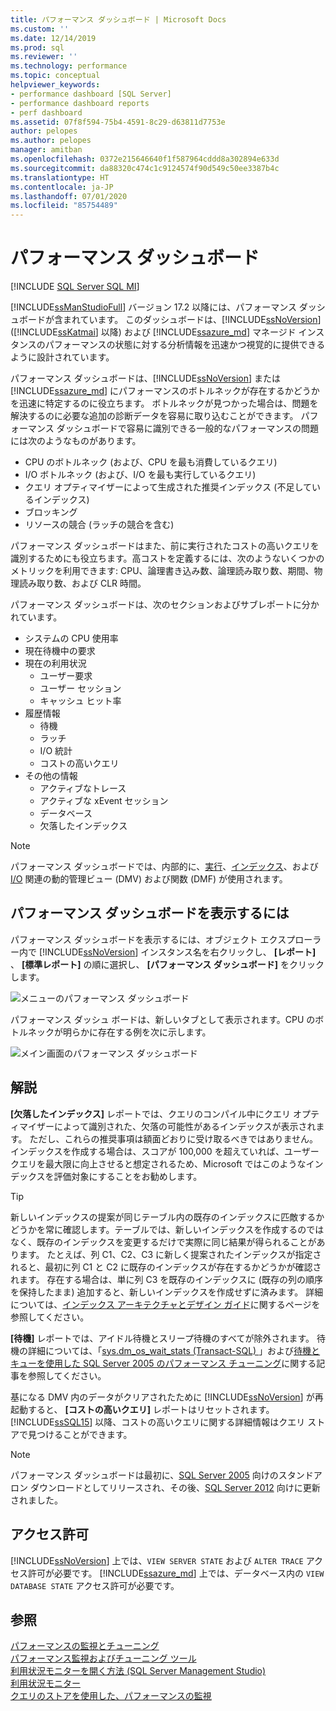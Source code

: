 ```yaml
---
title: パフォーマンス ダッシュボード | Microsoft Docs
ms.custom: ''
ms.date: 12/14/2019
ms.prod: sql
ms.reviewer: ''
ms.technology: performance
ms.topic: conceptual
helpviewer_keywords:
- performance dashboard [SQL Server]
- performance dashboard reports
- perf dashboard
ms.assetid: 07f8f594-75b4-4591-8c29-d63811d7753e
author: pelopes
ms.author: pelopes
manager: amitban
ms.openlocfilehash: 0372e215646640f1f587964cddd8a302894e633d
ms.sourcegitcommit: da88320c474c1c9124574f90d549c50ee3387b4c
ms.translationtype: HT
ms.contentlocale: ja-JP
ms.lasthandoff: 07/01/2020
ms.locfileid: "85754489"
---
```

# <a name="performance-dashboard"></a>パフォーマンス ダッシュボード
[!INCLUDE [SQL Server SQL MI](../../includes/applies-to-version/sql-asdbmi.md)]

[!INCLUDE[ssManStudioFull](../../includes/ssmanstudiofull-md.md)] バージョン 17.2 以降には、パフォーマンス ダッシュボードが含まれています。 このダッシュボードは、[!INCLUDE[ssNoVersion](../../includes/ssnoversion-md.md)] ([!INCLUDE[ssKatmai](../../includes/ssKatmai-md.md)] 以降) および [!INCLUDE[ssazure_md](../../includes/ssazure_md.md)] マネージド インスタンスのパフォーマンスの状態に対する分析情報を迅速かつ視覚的に提供できるように設計されています。 

パフォーマンス ダッシュボードは、[!INCLUDE[ssNoVersion](../../includes/ssnoversion-md.md)] または [!INCLUDE[ssazure_md](../../includes/ssazure_md.md)] にパフォーマンスのボトルネックが存在するかどうかを迅速に特定するのに役立ちます。 ボトルネックが見つかった場合は、問題を解決するのに必要な追加の診断データを容易に取り込むことができます。 パフォーマンス ダッシュボードで容易に識別できる一般的なパフォーマンスの問題には次のようなものがあります。
-  CPU のボトルネック (および、CPU を最も消費しているクエリ)
-  I/O ボトルネック (および、I/O を最も実行しているクエリ)
-  クエリ オプティマイザーによって生成された推奨インデックス (不足しているインデックス)
-  ブロッキング
-  リソースの競合 (ラッチの競合を含む)

パフォーマンス ダッシュボードはまた、前に実行されたコストの高いクエリを識別するためにも役立ちます。高コストを定義するには、次のようないくつかのメトリックを利用できます: CPU、論理書き込み数、論理読み取り数、期間、物理読み取り数、および CLR 時間。

パフォーマンス ダッシュボードは、次のセクションおよびサブレポートに分かれています。
-  システムの CPU 使用率
-  現在待機中の要求
-  現在の利用状況
   -  ユーザー要求
   -  ユーザー セッション
   -  キャッシュ ヒット率
-  履歴情報
   -  待機
   -  ラッチ
   -  I/O 統計
   -  コストの高いクエリ
- その他の情報
  -  アクティブなトレース
  -  アクティブな xEvent セッション
  -  データベース
  -  欠落したインデックス

> [!NOTE] 
> パフォーマンス ダッシュボードでは、内部的に、[実行](../../relational-databases/system-dynamic-management-views/execution-related-dynamic-management-views-and-functions-transact-sql.md)、[インデックス](../../relational-databases/system-dynamic-management-views/index-related-dynamic-management-views-and-functions-transact-sql.md)、および [I/O](../../relational-databases/system-dynamic-management-views/i-o-related-dynamic-management-views-and-functions-transact-sql.md) 関連の動的管理ビュー (DMV) および関数 (DMF) が使用されます。

## <a name="to-view-the-performance-dashboard"></a>パフォーマンス ダッシュボードを表示するには 
  
パフォーマンス ダッシュボードを表示するには、オブジェクト エクスプローラー内で [!INCLUDE[ssNoVersion](../../includes/ssnoversion-md.md)] インスタンス名を右クリックし、 **[レポート]** 、 **[標準レポート]** の順に選択し、 **[パフォーマンス ダッシュボード]** をクリックします。  
  
![メニューのパフォーマンス ダッシュボード](../../relational-databases/performance/media/perf_dashboard_ssms.png "メニューのパフォーマンス ダッシュボード")  
  
パフォーマンス ダッシュ ボードは、新しいタブとして表示されます。CPU のボトルネックが明らかに存在する例を次に示します。  
  
![メイン画面のパフォーマンス ダッシュボード](../../relational-databases/performance/media/perf_dashboard.png "メイン画面のパフォーマンス ダッシュボード")  
  
## <a name="remarks"></a>解説
**[欠落したインデックス]** レポートでは、クエリのコンパイル中にクエリ オプティマイザーによって識別された、欠落の可能性があるインデックスが表示されます。 ただし、これらの推奨事項は額面どおりに受け取るべきではありません。 インデックスを作成する場合は、スコアが 100,000 を超えていれば、ユーザー クエリを最大限に向上させると想定されるため、Microsoft ではこのようなインデックスを評価対象にすることをお勧めします。 

> [!TIP]
> 新しいインデックスの提案が同じテーブル内の既存のインデックスに匹敵するかどうかを常に確認します。テーブルでは、新しいインデックスを作成するのではなく、既存のインデックスを変更するだけで実際に同じ結果が得られることがあります。 たとえば、列 C1、C2、C3 に新しく提案されたインデックスが指定されると、最初に列 C1 と C2 に既存のインデックスが存在するかどうかが確認されます。 存在する場合は、単に列 C3 を既存のインデックスに (既存の列の順序を保持したまま) 追加すると、新しいインデックスを作成せずに済みます。
> 詳細については、[インデックス アーキテクチャとデザイン ガイド](../../relational-databases/sql-server-index-design-guide.md)に関するページを参照してください。

**[待機]** レポートでは、アイドル待機とスリープ待機のすべてが除外されます。 待機の詳細については、「[sys.dm_os_wait_stats &#40;Transact-SQL&#41; ](../../relational-databases/system-dynamic-management-views/sys-dm-os-wait-stats-transact-sql.md)」および[待機とキューを使用した SQL Server 2005 のパフォーマンス チューニング](https://download.microsoft.com/download/4/7/a/47a548b9-249e-484c-abd7-29f31282b04d/performance_tuning_waits_queues.doc)に関する記事を参照してください。

基になる DMV 内のデータがクリアされたために [!INCLUDE[ssNoVersion](../../includes/ssnoversion-md.md)] が再起動すると、 **[コストの高いクエリ]** レポートはリセットされます。 [!INCLUDE[ssSQL15](../../includes/sssql15-md.md)] 以降、コストの高いクエリに関する詳細情報はクエリ ストアで見つけることができます。 

> [!NOTE]
> パフォーマンス ダッシュボードは最初に、[SQL Server 2005](https://techcommunity.microsoft.com/t5/SQL-Server-Support/SQL-Server-2005-Performance-Dashboard-Reports/ba-p/315415) 向けのスタンドアロン ダウンロードとしてリリースされ、その後、[SQL Server 2012](https://www.microsoft.com/download/details.aspx?id=29063) 向けに更新されました。

## <a name="permissions"></a>アクセス許可  
[!INCLUDE[ssNoVersion](../../includes/ssnoversion-md.md)] 上では、`VIEW SERVER STATE` および `ALTER TRACE` アクセス許可が必要です。 [!INCLUDE[ssazure_md](../../includes/ssazure_md.md)] 上では、データベース内の `VIEW DATABASE STATE` アクセス許可が必要です。

## <a name="see-also"></a>参照  
 [パフォーマンスの監視とチューニング](../../relational-databases/performance/monitor-and-tune-for-performance.md)     
 [パフォーマンス監視およびチューニング ツール](../../relational-databases/performance/performance-monitoring-and-tuning-tools.md)     
 [利用状況モニターを開く方法 &#40;SQL Server Management Studio&#41;](../../relational-databases/performance-monitor/open-activity-monitor-sql-server-management-studio.md)     
 [利用状況モニター](../../relational-databases/performance-monitor/activity-monitor.md)     
 [クエリのストアを使用した、パフォーマンスの監視](../../relational-databases/performance/monitoring-performance-by-using-the-query-store.md)     
